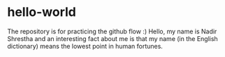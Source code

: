 # hello-world
The repository is for practicing the github flow :)
Hello, my name is Nadir Shrestha and an interesting fact about me is that my name (in the English dictionary) means the lowest point in human fortunes.
